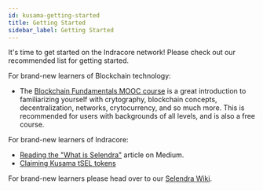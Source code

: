 ```yaml
---
id: kusama-getting-started
title: Getting Started
sidebar_label: Getting Started
---
```


It's time to get started on the Indracore network! Please check out our recommended list for getting
started.

For brand-new learners of Blockchain technology:

- The [Blockchain Fundamentals MOOC course][mooc] is a great introduction to familiarizing yourself
  with crytography, blockchain concepts, decentralization, networks, crytocurrency, and so much
  more. This is recommended for users with backgrounds of all levels, and is also a free course.

For brand-new learners of Indracore:

- [Reading the "What is Selendra"][medium] article on Medium.
- [Claiming Kusama tSEL tokens][tokens]

For brand-new learners please head over to our [Selendra
Wiki][selendra wiki].

[mooc]: https://mooc.web3.foundation/course/blockchain-fundamentals/
[medium]: https://medium.com/selendra
[tokens]: https://claim.selendra.org/
[selendra wiki]: https://docs.selendra.org/
